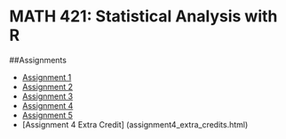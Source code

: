 # MATH 421: Statistical Analysis with R

##Assignments

- [Assignment 1](Assignment1MATH421.html)
- [Assignment 2](Assignment2.html)
- [Assignment 3](assignment3.html)
- [Assignment 4](assignment4.html)
- [Assignment 5](assignment5.html)
- [Assignment 4 Extra Credit] (assignment4_extra_credits.html)











